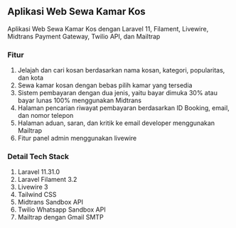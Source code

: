## Aplikasi Web Sewa Kamar Kos 

Aplikasi Web Sewa Kamar Kos dengan Laravel 11, Filament, Livewire, Midtrans Payment Gateway, Twilio API, dan Mailtrap


### Fitur
1. Jelajah dan cari kosan berdasarkan nama kosan, kategori, popularitas, dan kota
2. Sewa kamar kosan dengan bebas pilih kamar yang tersedia
3. Sistem pembayaran dengan dua jenis, yaitu bayar dimuka 30% atau bayar lunas 100% menggunakan Midtrans
4. Halaman pencarian riwayat pembayaran berdasarkan ID Booking, email, dan nomor telepon
5. Halaman aduan, saran, dan kritik ke email developer menggunakan Mailtrap
5. Fitur panel admin menggunakan livewire

### Detail Tech Stack
1. Laravel 11.31.0
2. Laravel Filament 3.2
3. Livewire 3
4. Tailwind CSS
5. Midtrans Sandbox API 
6. Twilio Whatsapp Sandbox API
7. Mailtrap dengan Gmail SMTP

